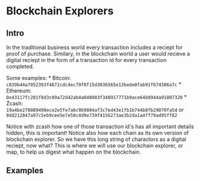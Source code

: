 # Blockchain Explorers

## Intro

In the traditional business world every transaction includes a reciept for proof of purchase. Similary, in the blockchain world a user would recieve a digital reciept in the form of a transaction id for every transaction completed.

  Some examples:
    * Bitcoin: `c839b44a7052393f4672cdc4ec79f8f15d3036565e13bede0fab91f674506a7c`
    * Ethereum: `0x43117fc201f8d3c09a72d42ab4a048003f348917771b9ace64b8944a91807320`
    * Zcash: `19a4be270089490ece2e5fe7a6c9b9804af3c7ed43e1fb1b744b0fb29070fa5d` or `8dd212847a97c5eb9cee5e7e58c4d9e739f4156273ae3b2da1a4ff79ad95ff82`

Notice with zcash how one of those transaction id's has all important details hidden, this is important! Notice also how each chain as its own version of blockchain explorer. So we have this long string of charactors as a digital reciept, now what? This is where we will use our blockchain explorer, or map, to help us digest what happen on the blockchain.

## Examples

